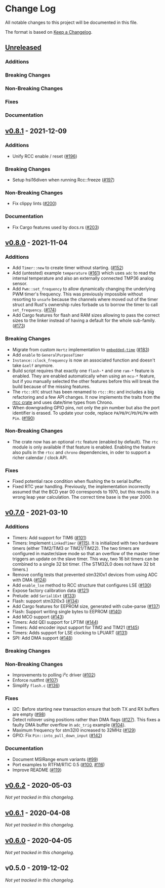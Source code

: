 # Change Log

All notable changes to this project will be documented in this file.

The format is based on [Keep a Changelog](http://keepachangelog.com/).



## [Unreleased]

<!-- When making a PR, please update this section. Note: This document should
make upgrading the HAL as painless as possible! If it makes sense, feel free
to add upgrade notes and examples. When adding an issue or PR reference, don't
forget to update the links at the bottom of the changelog as well.-->

### Additions

### Breaking Changes

### Non-Breaking Changes

### Fixes

### Documentation


## [v0.8.1] - 2021-12-09

### Additions

- Unify RCC enable / reset ([#196])

### Breaking Changes

- Setup hsi16diven when running Rcc::freeze ([#197])

### Non-Breaking Changes

- Fix clippy lints ([#200])

### Documentation

- Fix Cargo features used by docs.rs ([#203])


## [v0.8.0] - 2021-11-04

### Additions

- Add `Timer::new` to create timer without starting. ([#152])
- Add (untested) example `temperature` ([#161]) which uses `adc` to read the
  internal temperature and also an externally connected TMP36 analog sensor.
- Add `Pwm::set_frequency` to allow dynamically changing the underlying PWM timer's
  frequency. This was previously impossible without resorting to `unsafe` because the
  channels where moved out of the timer struct and Rust's ownership rules forbade us
  to borrow the timer to call `set_frequency`. ([#174])
- Add Cargo features for flash and RAM sizes allowing to pass the correct sizes to
  the linker instead of having a default for the whole sub-family. ([#173])

### Breaking Changes

- Migrate from custom `Hertz` implementation to [`embedded-time`](https://crates.io/crates/embedded-time) ([#183])
- Add `enable` to `GeneralPurposeTimer`
- `Instance::clock_frequency` is now an associated function and doesn't take `&self` anymore.
- Build script requires that exactly one `flash-*` and one `ram-*` feature is enabled. They are
  enabled automatically when using an `mcu-*` feature, but if you manually selected the other features
  before this will break the build because of the missing features.
- The `rtc::RTC` struct has been renamed to `rtc::Rtc` and includes a big
  refactoring and a few API changes. It now implements the traits from the
  [rtcc crate](https://docs.rs/rtcc/) and uses date/time types from Chrono.
- When downgrading GPIO pins, not only the pin number but also the port
  identifier is erased. To update your code, replace
  `PA`/`PB`/`PC`/`PD`/`PE`/`PH` with `Pin`. ([#190])

### Non-Breaking Changes

- The crate now has an optional `rtc` feature (enabled by default). The `rtc`
  module is only available if that feature is enabled. Enabling the feature
  also pulls in the `rtcc` and `chrono` dependencies, in oder to support a
  richer calendar / clock API.

### Fixes

- Fixed potential race condition when flushing the tx serial buffer.
- Fixed RTC year handling. Previously, the implementation incorrectly assumed
  that the BCD year 00 corresponds to 1970, but this results in a wrong leap
  year calculation. The correct time base is the year 2000.


## [v0.7.0] - 2021-03-10

### Additions

- Timers: Add support for TIM6 ([#101])
- Timers: Implement `LinkedTimer` ([#115]). It is initialized with two hardware
  timers (either TIM2/TIM3 or TIM21/TIM22). The two timers are configured in
  master/slave mode so that an overflow of the master timer triggers an update
  on the slave timer. This way, two 16 bit timers can be combined to a single
  32 bit timer.  (The STM32L0 does not have 32 bit timers.)
- Remove config tests that prevented stm32l0x1 devices from using ADC with DMA ([#124])
- Add `enable_lse` method to RCC structure that configures LSE ([#130])
- Expose factory calibration data ([#121])
- Prelude: add `Serial1Ext` ([#133])
- Flash: support stm32l0x3 ([#134])
- Add Cargo features for EEPROM size, generated with cube-parse ([#137])
- Flash: Support writing single bytes to EEPROM ([#140])
- Add MCO support ([#143])
- Timers: Add QEI support for LPTIM ([#144])
- Timers: Add encoder input support for TIM2 and TIM21 ([#145])
- Timers: Adds support for LSE clocking to LPUART ([#131])
- SPI: Add DMA support ([#148])

### Breaking Changes

### Non-Breaking Changes

- Improvements to polling i²c driver ([#102])
- Enforce rustfmt ([#107])
- Simplify `flash.c` ([#136])

### Fixes

- I2C: Before starting new transaction ensure that both TX and RX buffers are empty ([#98])
- Detect rollover using positions rather than DMA flags ([#127]). This fixes a
  faulty DMA buffer overflow in `adc_trig` example ([#104]).
- Maximum frequency for stm32l0 increased to 32MHz ([#129])
- GPIO: Fix `Pin::into_pull_down_input` ([#142])

### Documentation

- Document MSIRange enum variants ([#99])
- Port examples to RTFM/RTIC 0.5 ([#100], [#116])
- Improve README ([#119])



## [v0.6.2] - 2020-05-03

_Not yet tracked in this changelog._



## [v0.6.1] - 2020-04-08

_Not yet tracked in this changelog._



## [v0.6.0] - 2020-04-05

_Not yet tracked in this changelog._



## v0.5.0 - 2019-12-02

*Not yet tracked in this changelog.*



<!-- Links to pull requests and issues. Note that you can use "issues"
in the URL for both issues and pull requests. -->
[#203]: https://github.com/stm32-rs/stm32l0xx-hal/issues/203
[#200]: https://github.com/stm32-rs/stm32l0xx-hal/issues/200
[#197]: https://github.com/stm32-rs/stm32l0xx-hal/issues/197
[#196]: https://github.com/stm32-rs/stm32l0xx-hal/issues/196
[#190]: https://github.com/stm32-rs/stm32l0xx-hal/issues/190
[#183]: https://github.com/stm32-rs/stm32l0xx-hal/issues/183
[#174]: https://github.com/stm32-rs/stm32l0xx-hal/issues/174
[#173]: https://github.com/stm32-rs/stm32l0xx-hal/issues/173
[#161]: https://github.com/stm32-rs/stm32l0xx-hal/issues/161
[#152]: https://github.com/stm32-rs/stm32l0xx-hal/issues/152
[#148]: https://github.com/stm32-rs/stm32l0xx-hal/issues/148
[#145]: https://github.com/stm32-rs/stm32l0xx-hal/issues/145
[#144]: https://github.com/stm32-rs/stm32l0xx-hal/issues/144
[#143]: https://github.com/stm32-rs/stm32l0xx-hal/issues/143
[#142]: https://github.com/stm32-rs/stm32l0xx-hal/issues/142
[#140]: https://github.com/stm32-rs/stm32l0xx-hal/issues/140
[#137]: https://github.com/stm32-rs/stm32l0xx-hal/issues/137
[#136]: https://github.com/stm32-rs/stm32l0xx-hal/issues/136
[#134]: https://github.com/stm32-rs/stm32l0xx-hal/issues/134
[#133]: https://github.com/stm32-rs/stm32l0xx-hal/issues/133
[#131]: https://github.com/stm32-rs/stm32l0xx-hal/issues/131
[#130]: https://github.com/stm32-rs/stm32l0xx-hal/issues/130
[#129]: https://github.com/stm32-rs/stm32l0xx-hal/issues/129
[#127]: https://github.com/stm32-rs/stm32l0xx-hal/issues/127
[#124]: https://github.com/stm32-rs/stm32l0xx-hal/issues/124
[#121]: https://github.com/stm32-rs/stm32l0xx-hal/issues/121
[#119]: https://github.com/stm32-rs/stm32l0xx-hal/issues/119
[#116]: https://github.com/stm32-rs/stm32l0xx-hal/issues/116
[#115]: https://github.com/stm32-rs/stm32l0xx-hal/issues/115
[#107]: https://github.com/stm32-rs/stm32l0xx-hal/issues/107
[#104]: https://github.com/stm32-rs/stm32l0xx-hal/issues/104
[#102]: https://github.com/stm32-rs/stm32l0xx-hal/issues/102
[#101]: https://github.com/stm32-rs/stm32l0xx-hal/issues/101
[#100]: https://github.com/stm32-rs/stm32l0xx-hal/issues/100
[#99]: https://github.com/stm32-rs/stm32l0xx-hal/issues/99
[#98]: https://github.com/stm32-rs/stm32l0xx-hal/issues/98

<!-- Links to version diffs. -->
[Unreleased]: https://github.com/stm32-rs/stm32l0xx-hal/compare/v0.8.1...HEAD
[v0.8.1]: https://github.com/stm32-rs/stm32l0xx-hal/compare/v0.8.0...v0.8.1
[v0.8.0]: https://github.com/stm32-rs/stm32l0xx-hal/compare/v0.7.0...v0.8.0
[v0.7.0]: https://github.com/stm32-rs/stm32l0xx-hal/compare/v0.6.2...v0.7.0
[v0.6.2]: https://github.com/stm32-rs/stm32l0xx-hal/compare/v0.6.1...v0.6.2
[v0.6.1]: https://github.com/stm32-rs/stm32l0xx-hal/compare/v0.6.0...v0.6.1
[v0.6.0]: https://github.com/stm32-rs/stm32l0xx-hal/compare/v0.5.0...v0.6.0
